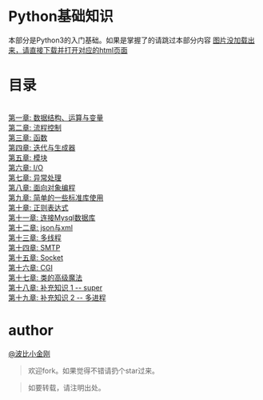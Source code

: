 # Python基础知识

本部分是Python3的入门基础。如果是掌握了的请跳过本部分内容
<a href="#">图片没加载出来，请直接下载并打开对应的html页面</a>
<br/>

# 目录
<br/>
<a href='./chpaters/chapter1.mdown'>第一章: 数据结构、运算与变量</a><br/>
<a href='./chpaters/chapter2.mdown'>第二章: 流程控制</a><br/>
<a href='./chpaters/chapter3.mdown'>第三章: 函数</a><br/>
<a href='./chpaters/chapter4.mdown'>第四章: 迭代与生成器</a><br/>
<a href='./chpaters/chapter5.mdown'>第五章: 模块</a><br/>
<a href='./chpaters/chapter6.mdown'>第六章: I/O</a><br/>
<a href='./chpaters/chapter7.mdown'>第七章: 异常处理</a><br/>
<a href='./chpaters/chapter8.mdown'>第八章: 面向对象编程</a><br/>
<a href='./chpaters/chapter9.mdown'>第九章: 简单的一些标准库使用</a><br/>
<a href='./chpaters/chapter10.mdown'>第十章: 正则表达式</a><br/>
<a href='./chpaters/chapter11.mdown'>第十一章: 连接Mysql数据库</a><br/>
<a href='./chpaters/chapter12.mdown'>第十二章: json与xml</a><br/>
<a href='./chpaters/chapter13.mdown'>第十三章: 多线程</a><br/>
<a href='./chpaters/chapter14.mdown'>第十四章: SMTP</a><br/>
<a href='./chpaters/chapter15.mdown'>第十五章: Socket</a><br/>
<a href='./chpaters/chapter16.mdown'>第十六章: CGI</a><br/>
<a href='./chpaters/chapter17.mdown'>第十七章: 类的高级魔法</a><br/>
<a href='./chpaters/chapter18.mdown'>第十八章: 补充知识 1 -- super</a><br/>
<a href='./chpaters/chapter19.mdown'>第十九章: 补充知识 2 -- 多进程</a><br/>


# author
<a href="https://github.com/cbbfcd">@波比小金刚</a>

>欢迎fork。如果觉得不错请扔个star过来。

> 如要转载，请注明出处。